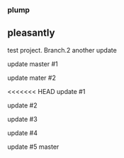 ### plump
## pleasantly

test project.
Branch.2
another update


update master #1

update mater #2

<<<<<<< HEAD
update #1

update #2

update #3

update #4

update #5 master 

